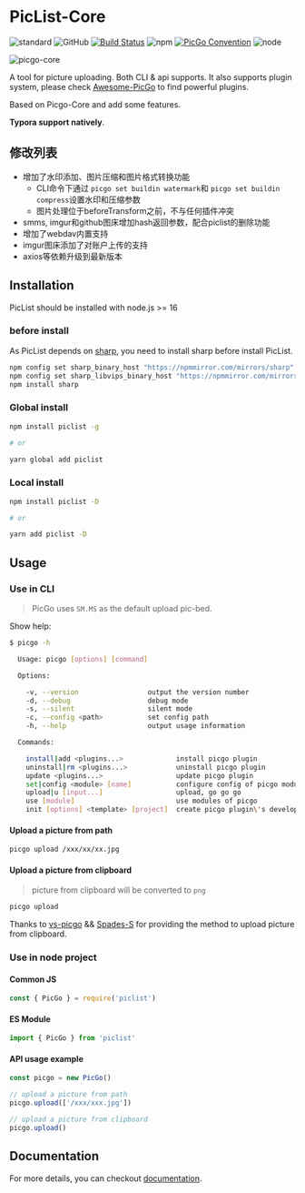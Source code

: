 # PicList-Core

![standard](https://img.shields.io/badge/code%20style-standard-green.svg?style=flat-square)
![GitHub](https://img.shields.io/github/license/mashape/apistatus.svg?style=flat-square)
[![Build Status](https://img.shields.io/endpoint.svg?url=https%3A%2F%2Factions-badge.atrox.dev%2Fpicgo%2Fpicgo-core%2Fbadge%3Fref%3Dmaster&style=flat-square)](https://actions-badge.atrox.dev/picgo/picgo-core/goto?ref=master)
![npm](https://img.shields.io/npm/v/picgo.svg?style=flat-square)
[![PicGo Convention](https://img.shields.io/badge/picgo-convention-blue.svg?style=flat-square)](https://github.com/PicGo/bump-version)
![node](https://img.shields.io/badge/node-%3E%3D12.0.0-blue?style=flat-square)

![picgo-core](https://cdn.jsdelivr.net/gh/Molunerfinn/test/picgo/picgo-core-fix.jpg)

A tool for picture uploading. Both CLI & api supports. It also supports plugin system, please check [Awesome-PicGo](https://github.com/PicGo/Awesome-PicGo) to find powerful plugins.

Based on Picgo-Core and add some features.

**Typora support natively**.

## 修改列表

* 增加了水印添加、图片压缩和图片格式转换功能
  - CLI命令下通过 `picgo set buildin watermark`和 `picgo set buildin compress`设置水印和压缩参数
  - 图片处理位于beforeTransform之前，不与任何插件冲突
* smms, imgur和github图床增加hash返回参数，配合piclist的删除功能
* 增加了webdav内置支持
* imgur图床添加了对账户上传的支持
* axios等依赖升级到最新版本

## Installation

PicList should be installed with node.js >= 16

### before install

As PicList depends on [sharp](https://sharp.pixelplumbing.com/), you need to install sharp before install PicList.

```bash
npm config set sharp_binary_host "https://npmmirror.com/mirrors/sharp"
npm config set sharp_libvips_binary_host "https://npmmirror.com/mirrors/sharp-libvips"
npm install sharp
```

### Global install

```bash
npm install piclist -g

# or

yarn global add piclist
```

### Local install

```bash
npm install piclist -D

# or

yarn add piclist -D
```

## Usage

### Use in CLI

> PicGo uses `SM.MS` as the default upload pic-bed.

Show help:

```bash
$ picgo -h

  Usage: picgo [options] [command]

  Options:

    -v, --version                 output the version number
    -d, --debug                   debug mode
    -s, --silent                  silent mode
    -c, --config <path>           set config path
    -h, --help                    output usage information

  Commands:

    install|add <plugins...>             install picgo plugin
    uninstall|rm <plugins...>            uninstall picgo plugin
    update <plugins...>                  update picgo plugin
    set|config <module> [name]           configure config of picgo modules
    upload|u [input...]                  upload, go go go
    use [module]                         use modules of picgo
    init [options] <template> [project]  create picgo plugin\'s development templates
```

#### Upload a picture from path

```bash
picgo upload /xxx/xx/xx.jpg
```

#### Upload a picture from clipboard

> picture from clipboard will be converted to `png`

```bash
picgo upload
```

Thanks to [vs-picgo](https://github.com/Spades-S/vs-picgo) && [Spades-S](https://github.com/Spades-S) for providing the method to upload picture from clipboard.

### Use in node project

#### Common JS

```js
const { PicGo } = require('piclist')
```

#### ES Module

```js
import { PicGo } from 'piclist'
```

#### API usage example

```js
const picgo = new PicGo()

// upload a picture from path
picgo.upload(['/xxx/xxx.jpg'])

// upload a picture from clipboard
picgo.upload()
```

## Documentation

For more details, you can checkout [documentation](https://picgo.github.io/PicGo-Core-Doc/).
